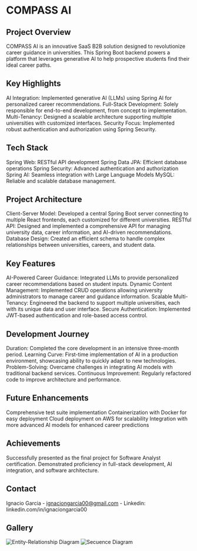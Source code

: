 # COMPASS AI ### 

## Project Overview
COMPASS AI is an innovative SaaS B2B solution designed to revolutionize career guidance in universities. This Spring Boot backend powers a platform that leverages generative AI to help prospective students find their ideal career paths.

## Key Highlights

AI Integration: Implemented generative AI (LLMs) using Spring AI for personalized career recommendations.
Full-Stack Development: Solely responsible for end-to-end development, from concept to implementation.
Multi-Tenancy: Designed a scalable architecture supporting multiple universities with customized interfaces.
Security Focus: Implemented robust authentication and authorization using Spring Security.

## Tech Stack

Spring Web: RESTful API development
Spring Data JPA: Efficient database operations
Spring Security: Advanced authentication and authorization
Spring AI: Seamless integration with Large Language Models
MySQL: Reliable and scalable database management.

## Project Architecture

Client-Server Model: Developed a central Spring Boot server connecting to multiple React frontends, each customized for different universities.
RESTful API: Designed and implemented a comprehensive API for managing university data, career information, and AI-driven recommendations.
Database Design: Created an efficient schema to handle complex relationships between universities, careers, and student data.

## Key Features

AI-Powered Career Guidance: Integrated LLMs to provide personalized career recommendations based on student inputs.
Dynamic Content Management: Implemented CRUD operations allowing university administrators to manage career and guidance information.
Scalable Multi-Tenancy: Engineered the backend to support multiple universities, each with its unique data and user interface.
Secure Authentication: Implemented JWT-based authentication and role-based access control.

## Development Journey

Duration: Completed the core development in an intensive three-month period.
Learning Curve: First-time implementation of AI in a production environment, showcasing ability to quickly adapt to new technologies.
Problem-Solving: Overcame challenges in integrating AI models with traditional backend services.
Continuous Improvement: Regularly refactored code to improve architecture and performance.

## Future Enhancements

Comprehensive test suite implementation
Containerization with Docker for easy deployment
Cloud deployment on AWS for scalability
Integration with more advanced AI models for enhanced career predictions

## Achievements

Successfully presented as the final project for Software Analyst certification.
Demonstrated proficiency in full-stack development, AI integration, and software architecture.

## Contact

Ignacio Garcia - ignaciongarcia00@gmail.com - Linkedin: linkedin.com/in/ignaciongarcia00 

## Gallery

![Entity-Relationship Diagram](https://github.com/NachoG2000/compass/assets/102384521/95217b6f-c666-49f6-b7c5-f2e76ee59da9)
![Secuence Diagram](https://github.com/NachoG2000/compass/assets/102384521/459e597b-3d32-44a7-ac23-9b936e130d7a)


